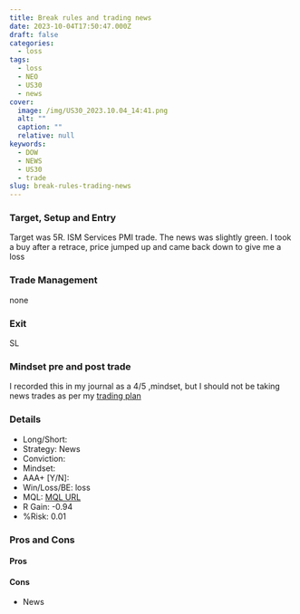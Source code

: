 ```yaml
---
title: Break rules and trading news
date: 2023-10-04T17:50:47.000Z
draft: false
categories:
  - loss
tags:
  - loss
  - NEO
  - US30
  - news
cover:
  image: /img/US30_2023.10.04_14:41.png
  alt: ""
  caption: ""
  relative: null
keywords:
  - DOW
  - NEWS
  - US30
  - trade
slug: break-rules-trading-news
---
```

### Target, Setup and Entry
Target was 5R. ISM Services PMI trade. The news was slightly green. I took a buy after a retrace, price jumped up and came back down to give me a loss
### Trade Management
none
### Exit
SL
### Mindset pre and post trade
I recorded this in my journal as a 4/5 ,mindset, but I should not be taking news trades as per my [trading plan](/page/2023-10-16-trading-plan) 

### Details
- Long/Short:
- Strategy: News
- Conviction:
- Mindset:
- AAA+ [Y/N]:
- Win/Loss/BE: loss
- MQL: [MQL URL](https://www.mql5.com/en/charts/18319109/us30-cash-m1-ftmo-s-r)
- R Gain: -0.94
- %Risk: 0.01

### Pros and Cons
#### Pros

#### Cons
- News
